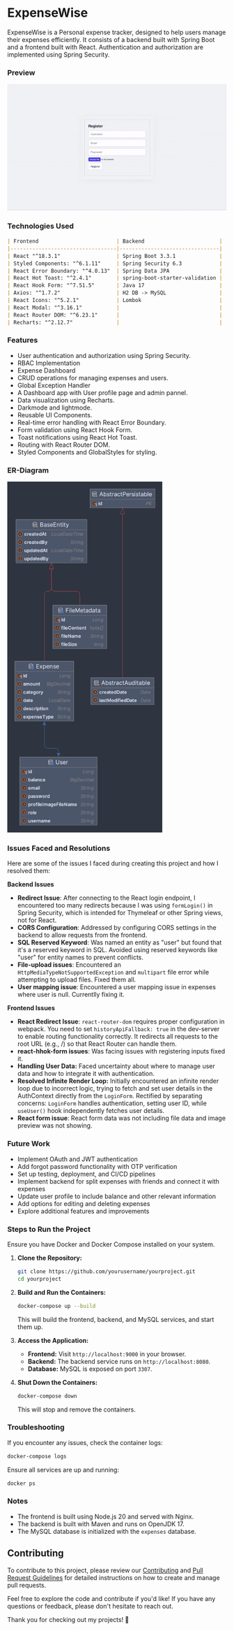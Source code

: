 # ExpenseWise

ExpenseWise is a Personal expense tracker, designed to help users manage their expenses efficiently. It consists of a backend built with Spring Boot and a frontend built with React. Authentication and authorization are implemented using Spring Security.

<!-- ## -->

### Preview

![Preview](./ScreenRecording.gif)

### Technologies Used

```markdown
| Frontend                         | Backend                        |
|----------------------------------|--------------------------------|
| React "^18.3.1"                  | Spring Boot 3.3.1              |
| Styled Components: "^6.1.11"     | Spring Security 6.3            |
| React Error Boundary: "^4.0.13"  | Spring Data JPA                |
| React Hot Toast: "^2.4.1"        | spring-boot-starter-validation |
| React Hook Form: "^7.51.5"       | Java 17                        |
| Axios: "^1.7.2"                  | H2 DB -> MySQL                 |
| React Icons: "^5.2.1"            | Lombok                         |
| React Modal: "^3.16.1"           |                                |
| React Router DOM: "^6.23.1"      |                                |
| Recharts: "^2.12.7"              |                                |
```

### Features

- User authentication and authorization using Spring Security.
- RBAC Implementation
- Expense Dashboard
- CRUD operations for managing expenses and users.
- Global Exception Handler
- A Dashboard app with User profile page and admin pannel.
- Data visualization using Recharts.
- Darkmode and lightmode.
- Reusable UI Components.
- Real-time error handling with React Error Boundary.
- Form validation using React Hook Form.
- Toast notifications using React Hot Toast.
- Routing with React Router DOM.
- Styled Components and GlobalStyles for styling.

### ER-Diagram

<img src="./ER-Diagram.png" alt="ER-Diagram" width="356" height="auto">

<!-- This section showcases the Entity-Relationship (ER) diagram for the project. -->
<!-- 
### Project dir. structure

```java
expense-tracker/
.
├── ER-Diag.
├── ER-Diag..png
├── backend
│   ├── HELP.md
│   ├── backend.iml
│   ├── mvnw
│   ├── mvnw.cmd
│   ├── pom.xml
│   ├── src
│   │   ├── main
│   │   │   ├── java
│   │   │   │   └── com
│   │   │   │       └── example
│   │   │   │           └── backend
│   │   │   │               ├── BackendApplication.java
│   │   │   │               ├── ServletInitializer.java
│   │   │   │               ├── controller
│   │   │   │               │   ├── AuthController.java
│   │   │   │               │   ├── ExpenseController.java
│   │   │   │               │   ├── FileController.java
│   │   │   │               │   └── UserController.java
│   │   │   │               ├── dto
│   │   │   │               │   ├── AuthResponse.java
│   │   │   │               │   ├── LoginRequest.java
│   │   │   │               │   └── RegisterRequest.java
│   │   │   │               ├── exception
│   │   │   │               │   └── GlobalExceptionHandler.java
│   │   │   │               ├── model
│   │   │   │               │   ├── BaseEntity.java
│   │   │   │               │   ├── Expense.java
│   │   │   │               │   ├── FileMetadata.java
│   │   │   │               │   └── User.java
│   │   │   │               ├── repository
│   │   │   │               │   ├── ExpenseRepository.java
│   │   │   │               │   ├── FileRepository.java
│   │   │   │               │   └── UserRepository.java
│   │   │   │               ├── security
│   │   │   │               │   ├── CorsConfig.java
│   │   │   │               │   └── SecurityConfig.java
│   │   │   │               ├── service
│   │   │   │               │   ├── CustomUserDetailsService.java
│   │   │   │               │   ├── ExpenseService.java
│   │   │   │               │   ├── FileService.java
│   │   │   │               │   └── FileStorageService.java
│   │   │   │               └── util
│   │   │   │                   └── FileUploadUtil.java
│   │   │   └── resources
│   │   │       ├── application.properties
│   │   │       ├── static
│   │   │       └── templates
│   │   └── test
│   │       
│   └── target
│       ├── classes
│       
├── frontend
│   ├── node_modules
│   ├── package-lock.json
│   ├── package.json
│   ├── public
│   │   ├── default-user.jpg
│   │   ├── faces
│   │   │   ├── avatar.jpg
│   │   │   .
│   │   │   └── toa-heftiba-O3ymvT7Wf9U-unsplash.jpeg
│   │   └── index.html
│   ├── readme.md
│   ├── src
│   │   ├── App.js
│   │   ├── components
│   │   │   ├── auth
│   │   │   │   ├── LoginForm.jsx
│   │   │   │   ├── Logout.js
│   │   │   │   ├── ProtectedRouteContainer.jsx
│   │   │   │   └── RegisterForm.jsx
│   │   │   ├── context
│   │   │   │   ├── AuthContext.js
│   │   │   │   └── DarkModeContext.js
│   │   │   ├── expenses
│   │   │   │   ├── ExpenseForm.jsx
│   │   │   │   ├── ExpenseItem.jsx
│   │   │   │   ├── ExpenseList.jsx
│   │   │   │   └── ExpenseSummary.jsx
│   │   │   ├── features
│   │   │   │   ├── ChartData.js
│   │   │   │   ├── ExpenseActivity.jsx
│   │   │   │   ├── LineChartComponent.jsx
│   │   │   │   ├── PieChartComponent.jsx
│   │   │   │   └── Stats.jsx
│   │   │   ├── hooks
│   │   │   │   ├── useExpenseSummary.js
│   │   │   │   ├── useLocalStorageState.js
│   │   │   │   ├── useMoveBack.js
│   │   │   │   ├── useOutsideClick.js
│   │   │   │   └── useUser.js
│   │   │   ├── pages
│   │   │   │   ├── Dashboard.jsx
│   │   │   │   ├── Expenses.jsx
│   │   │   │   ├── Login.jsx
│   │   │   │   ├── PageNotFound.jsx
│   │   │   │   ├── SplitBill.jsx
│   │   │   │   ├── UserProfile.jsx
│   │   │   │   └── users.jsx
│   │   │   ├── service
│   │   │   │   ├── ExpenseService.js
│   │   │   │   └── UserService.js
│   │   │   ├── split-bills
│   │   │   │   ├── AddFriend.jsx
│   │   │   │   ├── Friend.jsx
│   │   │   │   ├── FriendsList.jsx
│   │   │   │   └── SplitBillForm.jsx
│   │   │   ├── styles
│   │   │   │   └── GlobalStyles.js
│   │   │   ├── ui
│   │   │   │   ├── AppLayout.jsx
│   │   │   │   .
│   │   │   │   .
│   │   │   │   .
│   │   │   │   ├── UserAvatar.jsx
│   │   │   │   └── index.js
│   │   │   └── utils
│   │   │       └── helpers.js
│   │   └── index.js
│   └── webpack.config.js
└── readme.md

2282 directories, 19371 files
``` -->

<!-- Creating this app involves several steps, including setting up the backend and frontend, implementing the necessary features, and connecting them. Here's a high-level overview of the process: -->

<!-- ### Steps to Set Up the Application

1. **Set Up Backend with Spring Boot:**
   - Initialize a Spring Boot project with necessary dependencies.
   - Configure Spring Security OAuth2 for authentication.
   - Create RESTful APIs for CRUD operations on expenses.

2. **Set Up Frontend with React:**
   - Initialize a React project and install dependencies.
   - Create components for managing expenses.
   - Integrate Axios for API requests and styled-components for styling.

3. **Connect Backend and Frontend:**
   - Implement API integration using Fetch/Axios to communicate with the backend.
   - Integrate OAuth2 authentication flow in the frontend.

4. **Authentication Flow:**
   - Users authenticate through the frontend, which sends requests to the backend.
   - Backend verifies credentials and issues access tokens for authenticated users. -->

### Issues Faced and Resolutions

Here are some of the issues I faced during creating this project and how I resolved them:

**Backend Issues**

- **Redirect Issue**: After connecting to the React login endpoint, I encountered too many redirects because I was using `formLogin()` in Spring Security, which is intended for Thymeleaf or other Spring views, not for React.
- **CORS Configuration**: Addressed by configuring CORS settings in the backend to allow requests from the frontend.
- **SQL Reserved Keyword**: Was named an entity as "user" but found that it's a reserved keyword in SQL. Avoided using reserved keywords like "user" for entity names to prevent conflicts.
- **File-upload issues**: Encountered an `HttpMediaTypeNotSupportedException` and `multipart` file error while attempting to upload files. Fixed them all.
- **User mapping issue**: Encountered a user mapping issue in expenses where user is null. Currentlly fixing it.

**Frontend Issues**

- **React Redirect Issue**: `react-router-dom` requires proper configuration in webpack. You need to set `historyApiFallback: true` in the dev-server to enable routing functionality correctly. It redirects all requests to the root URL (e.g., /) so that React Router can handle them.
- **react-hhok-form issues**: Was facing issues with registering inputs fixed it.
- **Handling User Data:** Faced uncertainty about where to manage user data and how to integrate it with authentication.
- **Resolved Infinite Render Loop:** Initially encountered an infinite render loop due to incorrect logic, trying to fetch and set user details in the AuthContext directly from the `LoginForm`. Rectified by separating concerns: `LoginForm` handles authentication, setting user ID, while `useUser()` hook independently fetches user details.
- **React form issue**: React form data was not including file data and image preview was not showing.

<!-- ### Authentication flow in details

- User enters credentials in the React frontend and submits the login form.
- The frontend sends a POST request to a login endpoint in the Spring Boot backend.
- The backend validates the credentials and generates a JWT token.
- The backend sends the JWT token back to the frontend.
- The frontend stores the JWT token securely.
- Subsequent requests from the frontend to secured endpoints include the JWT token in the request headers for authentication.
- The backend verifies the JWT token for each secured request. -->

### Future Work

- Implement OAuth and JWT authentication
- Add forgot password functionality with OTP verification
- Set up testing, deployment, and CI/CD pipelines
- Implement backend for split expenses with friends and connect it with expenses
- Update user profile to include balance and other relevant information
- Add options for editing and deleting expenses
- Explore additional features and improvements

### Steps to Run the Project

Ensure you have Docker and Docker Compose installed on your system.

1. **Clone the Repository:**

   ```bash
   git clone https://github.com/yourusername/yourproject.git
   cd yourproject
   ```

2. **Build and Run the Containers:**

   ```bash
   docker-compose up --build
   ```

   This will build the frontend, backend, and MySQL services, and start them up.

3. **Access the Application:**
   - **Frontend:** Visit `http://localhost:9000` in your browser.
   - **Backend:** The backend service runs on `http://localhost:8080`.
   - **Database:** MySQL is exposed on port `3307`.

4. **Shut Down the Containers:**

   ```bash
   docker-compose down
   ```

   This will stop and remove the containers.

### Troubleshooting

If you encounter any issues, check the container logs:

```bash
docker-compose logs
```

Ensure all services are up and running:

```bash
docker ps
```

### Notes

- The frontend is built using Node.js 20 and served with Nginx.
- The backend is built with Maven and runs on OpenJDK 17.
- The MySQL database is initialized with the `expenses` database.

## Contributing

To contribute to this project, please review our [Contributing](CONTRIBUTING.md) and [Pull Request Guidelines](PR_GUIDELINES.md) for detailed instructions on how to create and manage pull requests.

Feel free to explore the code and contribute if you'd like! If you have any questions or feedback, please don't hesitate to reach out.

Thank you for checking out my projects! 🚀
